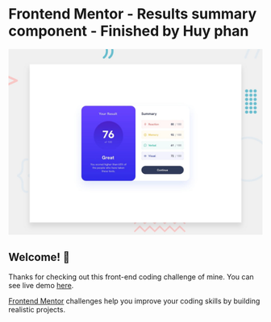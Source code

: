 # Frontend Mentor - Results summary component - Finished by Huy phan

![Design preview for the Results summary component coding challenge](./design/desktop-preview.jpg)

## Welcome! 👋

Thanks for checking out this front-end coding challenge of mine. You can see live demo [here](https://huyphan2210.github.io/results-summary-component/).

[Frontend Mentor](https://www.frontendmentor.io) challenges help you improve your coding skills by building realistic projects.

